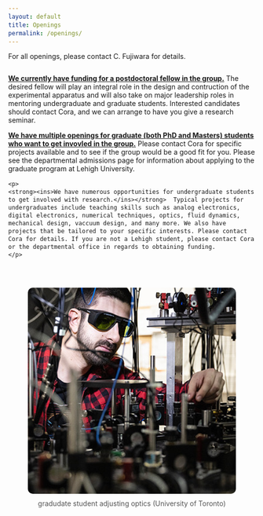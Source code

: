 ```yaml
---
layout: default
title: Openings
permalink: /openings/
---
```


For all openings, please contact C. Fujiwara for details.

<div style="display: flex; flex-wrap: wrap; gap: 2rem; margin-bottom: 2rem; align-items: flex-start;">
  <div style="flex: 1; min-width: 250px;">
    <p>
   <strong><ins>We currently have funding for a postdoctoral fellow in the group.</ins></strong>  The desired fellow will play an integral role in the design and contruction of the experimental apparatus and will also take on major leadership roles in mentoring undergraduate and graduate students.  Interested candidates should contact Cora, and we can arrange to have you give a research seminar.
    </p>
    <p>
<strong><ins>We have multiple openings for graduate (both PhD and Masters) students who want to get invovled in the group.</ins></strong> Please contact Cora for specific projects available and to see if the group would be a good fit for you.  Please see the departmental admissions page for information about applying to the graduate program at Lehigh University.
    </p>
	
	<p>
	<strong><ins>We have numerous opportunities for undergraduate students to get involved with research.</ins></strong>  Typical projects for undergraduates include teaching skills such as analog electronics, digital electronics, numerical techniques, optics, fluid dynamics, mechanical design, vaccuum design, and many more. We also have projects that be tailored to your specific interests. Please contact Cora for details. If you are not a Lehigh student, please contact Cora or the departmental office in regards to obtaining funding.
	</p>
  </div>

  <div style="flex: 1; min-width: 250px;">
<figure style="flex: 1; min-width: 250px; text-align: center;">
    <img src="/assets/img/adjust.jpg" alt="grad student adjusting optics" style="width: 100%; max-width: 100%; border-radius: 10px;">
    <figcaption style="margin-top: 0.5rem; color: #555;">gradudate student adjusting optics (University of Toronto)</figcaption>
  </figure>
  
  </div>
</div>